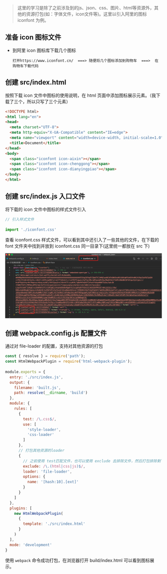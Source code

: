 > 这里的学习是除了之前涉及到的js、json、css、图片、html等资源外，其他的资源打包(如：字体文件，icon文件等)。这里以引入阿里的图标 iconfont 为例。

## 准备 icon 图标文件

- 到阿里 icon 图标库下载几个图标
  ```
  打开https://www.iconfont.cn/  ===> 随便将几个图标添加到购物车  ===>  在购物车下载代码
  ```

## 创建 src/index.html

按照下载 icon 文件中图标的使用说明，在 html 页面中添加图标展示元素。（我下载了三个，所以只写了三个元素）

```html
<!DOCTYPE html>
<html lang="en">
<head>
  <meta charset="UTF-8">
  <meta http-equiv="X-UA-Compatible" content="IE=edge">
  <meta name="viewport" content="width=device-width, initial-scale=1.0">
  <title>Document</title>
</head>
<body>
  <span class="iconfont icon-aixin"></span>
  <span class="iconfont icon-chenggong"></span>
  <span class="iconfont icon-dianyingpiao"></span>
</body>
</html>
```

## 创建 src/index.js 入口文件

将下载的 icon 文件中图标的样式文件引入

```js
// 引入样式文件

import './iconfont.css'
```

查看 iconfont.css 样式文件，可以看到其中还引入了一些其他的文件，在下载的 font 文件夹中找到并放到 iconfont.css 同一目录下(这里统一都放在 src 下)

![files](./src/img/cssFiles.png)

## 创建 webpack.config.js 配置文件

通过对 file-loader 的配置，支持对其他资源的打包

```js
const { resolve } = require('path');
const HtmlWebpackPlugin = require('html-webpack-plugin');

module.exports = {
  entry: './src/index.js',
  output: {
    filename: 'built.js',
    path: resolve(__dirname, 'build')
  },
  module: {
    rules: [
      {
        test: /\.css$/,
        use: [
          'style-loader',
          'css-loader'
        ]
      },
      // 打包其他资源的loader
      {
        // 之前使用 test匹配文件，也可以使用 exclude 去排除文件，然后打包排除剩下的
        exclude: /\.(html|css|js)$/,
        loader: 'file-loader',
        options: {
          name: '[hash:10].[ext]'
        }
      }
    ]
  },
  plugins: [
    new HtmlWebpackPlugin(
      {
        template: './src/index.html'
      }
    )
  ],
  mode: 'development'
}
```

使用 `webpack` 命令成功打包，在浏览器打开 build/index.html 可以看到图标展示。